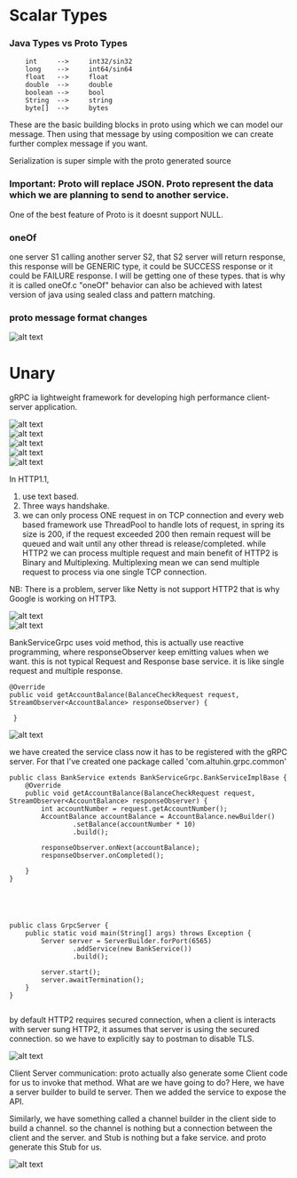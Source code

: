 
# Scalar Types

### Java Types   vs    Proto Types
        int     -->     int32/sin32
        long    -->     int64/sin64
        float   -->     float
        double  -->     double
        boolean -->     bool
        String  -->     string
        byte[]  -->     bytes

These are the basic building blocks in proto using which we can model our message. Then using that message by using composition
we can create further complex message if you want.

Serialization is super simple with the proto generated source

### Important: Proto will replace JSON. Proto represent the data which we are planning to send to another service.

One of the best feature of Proto is it doesnt support NULL.

### oneOf
one server S1 calling another server S2, that S2 server will return response, this response will be GENERIC type,
it could be SUCCESS response or it could be FAILURE response. I will be getting one of these types. that is why it is 
called oneOf.c
"oneOf" behavior can also be achieved with latest version of java using sealed class and pattern matching.

### proto message format changes
![alt text](images/pb/protoMsgFormatChanges.png)


# Unary
gRPC ia lightweight framework for developing high performance client-server application.

![alt text](images/unary/grpc_intro_ss1.png)<br>
![alt text](images/unary/ss2.png)<br>
![alt text](images/unary/ss3.png)<br>
![alt text](images/unary/communication_pattern_ss4.png)<br>
![alt text](images/unary/http1_ss5.png)<br>

[//]: # (![alt text]&#40;images/unary/http1_ss6.png&#41;<br>)

In HTTP1.1, 
1. use text based.
2. Three ways handshake.
3. we can only process ONE request in on TCP connection and every web based framework use ThreadPool to handle
lots of request, in spring its size is 200, if the request exceeded 200 then remain request will be queued and wait until 
any other thread is release/completed. while HTTP2 we can process multiple request and main benefit of HTTP2 is Binary and Multiplexing. Multiplexing mean we can send multiple request to process via one single TCP connection.

NB: There is a problem, server like Netty is not support HTTP2 that is why Google is working on HTTP3.

![alt text](images/unary/http1_ss5.png)<br>
![alt text](images/unary/unary_ss7.png)<br>

BankServiceGrpc uses void method, this is actually use reactive programming, where responseObserver keep emitting values
when we want. this is not typical Request and Response base service. it is like single request and multiple response.

```
@Override
public void getAccountBalance(BalanceCheckRequest request, StreamObserver<AccountBalance> responseObserver) {
 
 }

```
![alt text](images/unary/stream_observer_ss8.png)<br>

we have created the service class now it has to be registered with the gRPC server. For that I've created one package called
'com.altuhin.grpc.common'


```
public class BankService extends BankServiceGrpc.BankServiceImplBase {
    @Override
    public void getAccountBalance(BalanceCheckRequest request, StreamObserver<AccountBalance> responseObserver) {
        int accountNumber = request.getAccountNumber();
        AccountBalance accountBalance = AccountBalance.newBuilder()
                .setBalance(accountNumber * 10)
                .build();

        responseObserver.onNext(accountBalance);
        responseObserver.onCompleted();

    }
}





public class GrpcServer {
    public static void main(String[] args) throws Exception {
        Server server = ServerBuilder.forPort(6565)
                .addService(new BankService())
                .build();

        server.start();
        server.awaitTermination();
    }
}


```
by default HTTP2 requires secured connection, when a client is interacts with server sung HTTP2, it assumes that server
is using the secured connection. so we have to explicitly say to postman to disable TLS.

![alt text](images/unary/disable_tls_ss9.png)<br>

Client Server communication:
proto actually also generate some Client code for us to invoke that method.
What are we have going to do?
Here, we have a server builder to build te server. Then we added the service to expose the API.

Similarly, we have something called a channel builder in the client side to build a channel. so the channel is nothing but a connection
between the client and the server. and Stub is nothing but a fake service. and proto generate this Stub for us.

![alt text](images/unary/client_server_comm_ss10.png)<br>

